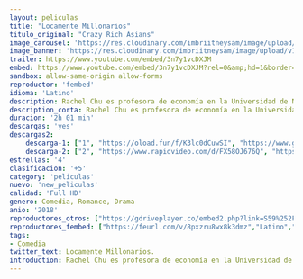```yaml
---
layout: peliculas
title: "Locamente Millonarios"
titulo_original: "Crazy Rich Asians"
image_carousel: 'https://res.cloudinary.com/imbriitneysam/image/upload/v1542046029/millonarios-posteer-min.jpg'
image_banner: 'https://res.cloudinary.com/imbriitneysam/image/upload/v1542046030/millonarios-banner-min.jpg'
trailer: https://www.youtube.com/embed/3n7y1vcDXJM
embed: https://www.youtube.com/embed/3n7y1vcDXJM?rel=0&amp;hd=1&border=0&wmode=opaque&enablejsapi=1&modestbranding=1&controls=1&showinfo=1
sandbox: allow-same-origin allow-forms
reproductor: 'fembed'
idioma: 'Latino'
description: Rachel Chu es profesora de economía en la Universidad de Nueva York, allí conoce a Nick Young -profesor de historia- y se enamoran. Ambos tienen que viajar a la ciudad natal de Nick, Singapur, para asistir a la boda de su mejor amigo. Es allí cuando Rachel descubre que su novio pertenece a una de las familias más ricas de Asia y que todas las solteras de clase alta están increíblemente celosas de ella. La joven tendrá que enfrentarse a todas ellas y demostrar a la familia de su novio que ella también es digna de estar con él.
description_corta: Rachel Chu es profesora de economía en la Universidad de Nueva York, allí conoce a Nick Young -profesor de historia- y se enamoran. Ambos tienen que viajar a la ciudad natal de Nick, Singapur, para asistir a la boda de..
duracion: '2h 01 min'
descargas: 'yes'
descargas2:
    descarga-1: ["1", "https://oload.fun/f/K3lc0dCuwSI", "https://www.google.com/s2/favicons?domain=openload.co","OpenLoad","https://res.cloudinary.com/imbriitneysam/image/upload/v1541473684/mexico.png", "Latino", "Full HD"]
    descarga-2: ["2", "https://www.rapidvideo.com/d/FX58OJ676Q", "https://www.google.com/s2/favicons?domain=www.rapidvideo.com","RapidVideo","https://res.cloudinary.com/imbriitneysam/image/upload/v1541473684/mexico.png", "Latino", "Full HD"]
estrellas: '4'
clasificacion: '+5'
category: 'peliculas'
nuevo: 'new_peliculas'
calidad: 'Full HD'
genero: Comedia, Romance, Drama
anio: '2018'
reproductores_otros: ["https://gdriveplayer.co/embed2.php?link=S59%252Fl%252BgnYrlqPEI3a94VNgRosTskE1pW%252BpCQ51Yz4F57KwgYXPnOJ1eywTsxZBYkL0Nk%252F3NgUWVUAMHDBJeRTzJN9q5x5PS9byY2kOmOKM1m9KT%252B1fzFSDft62s9ouXnnVShypv%252FX9M9cs%252BoKhIq7CGN4vIE6S1eec%252BquQWt9oH0SWxV8%252F%252FY1trFQCyLVsbFpl5kXWgKd7aKwS0yLZ73J5","Latino"]
reproductores_fembed: ["https://feurl.com/v/8pxzru8wx8k3dmz","Latino","https://feurl.com/v/p69g3enmxoj","Latino","https://feurl.com/v/lzkw6snk06mj-ge","Latino","https://www.fembed.com/v/e2nj6a-88wdr-5z","Latino"]
tags:
- Comedia
twitter_text: Locamente Millonarios.
introduction: Rachel Chu es profesora de economía en la Universidad de Nueva York, allí conoce a Nick Young -profesor de historia- y se enamoran. Ambos tienen que viajar a la ciudad natal de Nick, Singapur, para asistir a la boda de..
---
```



 







